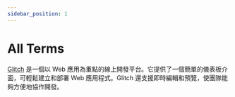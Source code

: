 ```yaml
---
sidebar_position: 1
---
```


# All Terms
[Glitch](/)  是一個以 Web 應用為重點的線上開發平台。它提供了一個簡單的儀表板介面，可輕鬆建立和部署 Web 應用程式。Glitch 還支援即時編輯和預覽，使團隊能夠方便地協作開發。